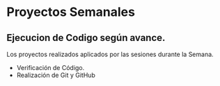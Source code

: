 # Proyectos Semanales

## Ejecucion de Codigo según avance.

Los proyectos realizados aplicados por las sesiones durante la Semana.

- Verificación de Código.
- Realización de Git y GitHub
